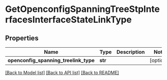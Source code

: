 # GetOpenconfigSpanningTreeStpInterfacesInterfaceStateLinkType

## Properties
Name | Type | Description | Notes
------------ | ------------- | ------------- | -------------
**openconfig_spanning_treelink_type** | **str** |  | [optional] 

[[Back to Model list]](../README.md#documentation-for-models) [[Back to API list]](../README.md#documentation-for-api-endpoints) [[Back to README]](../README.md)


